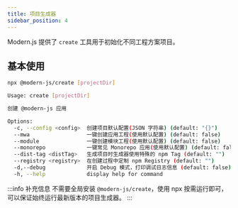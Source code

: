 ```yaml
---
title: 项目生成器
sidebar_position: 4
---
```


Modern.js 提供了 `create` 工具用于初始化不同工程方案项目。

## 基本使用

```bash
npx @modern-js/create [projectDir]
```

```bash
Usage: create [projectDir]

创建 @modern-js 应用

Options:
  -c, --config <config>  创建项目默认配置(JSON 字符串) (default: "{}")
  --mwa                  一键创建应用工程(使用默认配置) (default: false)
  --module               一键创建模块工程(使用默认配置) (default: false)
  --monorepo             一键常见 Monorepo 应用(使用默认配置) (default: false)
  --dist-tag <distTag>   生成项目时生成器使用特殊的 npm Tag (default: "")
  --registry <registry>  在创建过程中定制 npm Registry (default: "")
  -d,--debug             开启 Debug 模式，打印调试日志信息 (default: false)
  -h, --help             display help for command
```

:::info 补充信息
不需要全局安装 `@modern-js/create`，使用 npx 按需运行即可，可以保证始终运行最新版本的项目生成器。
:::
